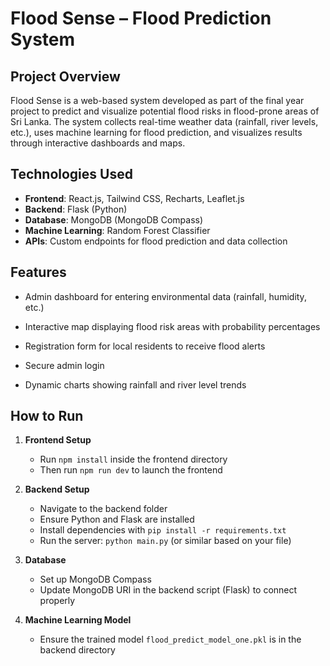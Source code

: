  # Flood Sense – Flood Prediction System

## Project Overview
Flood Sense is a web-based system developed as part of the final year project to predict and visualize potential flood risks in flood-prone areas of Sri Lanka. The system collects real-time weather data (rainfall, river levels, etc.), uses machine learning for flood prediction, and visualizes results through interactive dashboards and maps.

## Technologies Used
- **Frontend**: React.js, Tailwind CSS, Recharts, Leaflet.js
- **Backend**: Flask (Python)
- **Database**: MongoDB (MongoDB Compass)
- **Machine Learning**: Random Forest Classifier
- **APIs**: Custom endpoints for flood prediction and data collection

## Features
- Admin dashboard for entering environmental data (rainfall, humidity, etc.)

- Interactive map displaying flood risk areas with probability percentages
- Registration form for local residents to receive flood alerts
- Secure admin login
- Dynamic charts showing rainfall and river level trends

## How to Run
1. **Frontend Setup**
   - Run `npm install` inside the frontend directory
   - Then run `npm run dev` to launch the frontend

2. **Backend Setup**
   - Navigate to the backend folder
   - Ensure Python and Flask are installed
   - Install dependencies with `pip install -r requirements.txt`
   - Run the server: `python main.py` (or similar based on your file)

3. **Database**
   - Set up MongoDB Compass
   - Update MongoDB URI in the backend script (Flask) to connect properly

4. **Machine Learning Model**
   - Ensure the trained model `flood_predict_model_one.pkl` is in the backend directory

